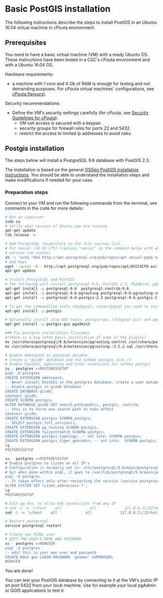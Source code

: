 # Basic PostGIS installation

The following instructions describe the steps to install PostGIS in an Ubuntu 16.04 virtual machine in cPouta environment.

## Prerequisites
You need to have a basic virtual machine (VM) with a ready Ubuntu OS. These instructions have been tested in a CSC's cPouta environment and with a Ubuntu 16.04 OS.

Hardware requirements:
- a machine with 1 core and 4 Gb of RAM is enough for testing and not demanding purposes. For cPouta virtual machines' configurations, see [cPouta flavours](https://research.csc.fi/pouta-flavours)).

Security recommendations:
- Define the VM's security settings carefully (for cPouta, see [Security Guidelines for cPouta](https://research.csc.fi/pouta-security)):
  - VM ssh access is secured with a keypair.
  - security groups for firewall rules for ports 22 and 5432.
  - restrict the access to limited ip addresses to avoid risks.

## Postgis installation
The steps below will install a PostgreSQL 9.6 database with PostGIS 2.3.

The installation is based on the general [OSGeo PostGIS installation instructions](https://trac.osgeo.org/postgis/wiki/UsersWikiPostGIS23UbuntuPGSQL96Apt). You should be able to understand the installation steps and make modifications if needed for your case.

### Preparation steps

Connect to your VM and run the following commands from the terminal, see comments in the code for more details:

````sh
# Run as superuser
sudo su
# Verify what version of Ubuntu you are running
apt-get update
lsb_release -a

# Add PostgreSQL respository in the file sources.list.
# For xenial (16.04 LTS) (replace "xenial" in the command below with whatever
# version lsb states)
sh -c 'echo "deb http://apt.postgresql.org/pub/repos/apt xenial-pgdg main" >> /etc/apt/sources.list'
# Add Keys
wget --quiet -O - http://apt.postgresql.org/pub/repos/apt/ACCC4CF8.asc | apt-key add -
apt-get update

# Install PostgreSQL and PostGIS
# The following will install postgresql 9.6, PostGIS 2.3, PGAdmin4, pgRouting 2.3 and additional supplied modules including the adminpack extension:
apt-get install -y postgresql-9.6  postgresql-contrib-9.6
apt-get install -y postgresql-9.6-pgrouting postgresql-9.6-pgrouting-scripts
apt-get install -y postgresql-9.6-postgis-2.3 postgresql-9.6-postgis-2.3-scripts

# To get the commandline tools shp2pgsql, raster2pgsql you need to install also postgis.
apt-get install -y postgis

# Optionally install also GUI tools: postgis-gui (sh2pgsql-gui) and pgadmin
apt-get install -y postgis-gui pgadmin3

### Fix postgres installation filenames
#(there is a bug inthe basic installation of some of the plugins)
mv /usr/share/postgresql/9.6/extension/pgrouting.control /usr/share/postgresql/9.6/extension/pg_routing.control
mv /usr/share/postgresql/9.6/extension/pgrouting--2.5.2.sql /usr/share/postgresql/9.6/extension/pg_routing--2.5.2.sql

# Enable Adminpack in postgres databse
# Create a "gisdb" database and the schema postgis into it
# Enable PostGIS, pgRouting and other extensions for schema postgis
su - postgres <<POSTGRESSETUP
psql -U postgres
CREATE EXTENSION adminpack;
-- Never install PostGIS in the postgres database, create a user database
-- Enable postgis in gisdb database
CREATE DATABASE gisdb;
\connect gisdb;
CREATE SCHEMA postgis;
ALTER DATABASE gisdb SET search_path=public, postgis, contrib;
-- this is to force new search path to take effect
\connect gisdb;
CREATE EXTENSION postgis SCHEMA postgis;
-- SELECT postgis_full_version();
CREATE EXTENSION pg_routing SCHEMA postgis;
CREATE EXTENSION fuzzystrmatch SCHEMA postgis;
CREATE EXTENSION postgis_topology; -- not into: SCHEMA postgis;
CREATE EXTENSION postgis_tiger_geocoder; -- not into:  SCHEMA postgis;
\q
POSTGRESSETUP

su - postgres <<POSTGRESSETUP
# Enable postgres to listen on all IP's
# Configuration is normally set in: /etc/postgresql/9.6/main/postgresql.conf
# but when done within psql, it goes to /var/lib/postgresql/9.6/main/postgresql.auto.conf
psql -U postgres
-- It takes effect only after restarting the service (service postgresql restart)
ALTER SYSTEM SET listen_addresses='*';
\q
POSTGRESSETUP

# Edit pg_hba. to allow md5 connections from any IP
# sed -i -e 's/host    all             all             127.0.0.1\/32/host    all             all             0.0.0.0\/0/g' /etc/postgresql/9.6/main/pg_hba.conf
sed -i -e 's/host    all             all             127.0.0.1\/32/hostssl    all             all             0.0.0.0\/0/g' /etc/postgresql/9.6/main/pg_hba.conf

# Restart postgresql
service postgresql restart

# Create new PGSQL user
# EDIT THE USER'S NAME AND PASSWORD
su - postgres <<NEWUSER
psql -U postgres
-- edit this to your own user and password
CREATE ROLE geo LOGIN PASSWORD 'geoman' SUPERUSER;
NEWUSER
````

You are done!

You can test your PostGIS database by connecting to it at the VM's public IP on port 5432 from your local machine. Use for example your local pgAdmin or QGIS applications to test it.
